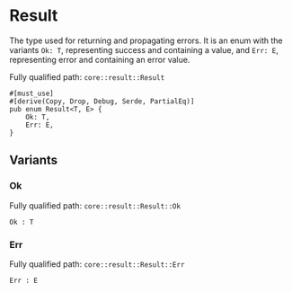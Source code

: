 # Result

The type used for returning and propagating errors. It is an enum with the variants `Ok: T`, representing success and containing a value, and `Err: E`, representing error and containing an error value.

Fully qualified path: `core::result::Result`

<pre><code class="language-rust">#[must_use]
#[derive(Copy, Drop, Debug, Serde, PartialEq)]
pub enum Result&lt;T, E&gt; {
    Ok: T,
    Err: E,
}</code></pre>

## Variants

### Ok

Fully qualified path: `core::result::Result::Ok`

<pre><code class="language-rust">Ok : T</code></pre>


### Err

Fully qualified path: `core::result::Result::Err`

<pre><code class="language-rust">Err : E</code></pre>


